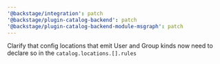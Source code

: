 ```yaml
---
'@backstage/integration': patch
'@backstage/plugin-catalog-backend': patch
'@backstage/plugin-catalog-backend-module-msgraph': patch
---
```


Clarify that config locations that emit User and Group kinds now need to declare so in the `catalog.locations.[].rules`

